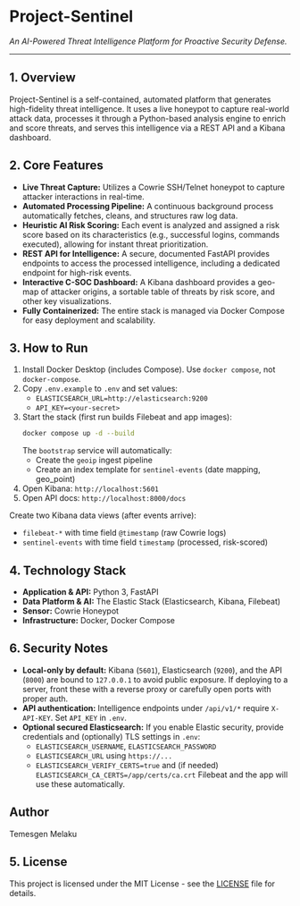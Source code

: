 # Project-Sentinel

*An AI-Powered Threat Intelligence Platform for Proactive Security Defense.*

---

## 1. Overview

Project-Sentinel is a self-contained, automated platform that generates high-fidelity threat intelligence. It uses a live honeypot to capture real-world attack data, processes it through a Python-based analysis engine to enrich and score threats, and serves this intelligence via a REST API and a Kibana dashboard.

## 2. Core Features

*   **Live Threat Capture:** Utilizes a Cowrie SSH/Telnet honeypot to capture attacker interactions in real-time.
*   **Automated Processing Pipeline:** A continuous background process automatically fetches, cleans, and structures raw log data.
*   **Heuristic AI Risk Scoring:** Each event is analyzed and assigned a risk score based on its characteristics (e.g., successful logins, commands executed), allowing for instant threat prioritization.
*   **REST API for Intelligence:** A secure, documented FastAPI provides endpoints to access the processed intelligence, including a dedicated endpoint for high-risk events.
*   **Interactive C-SOC Dashboard:** A Kibana dashboard provides a geo-map of attacker origins, a sortable table of threats by risk score, and other key visualizations.
*   **Fully Containerized:** The entire stack is managed via Docker Compose for easy deployment and scalability.

## 3. How to Run

1.  Install Docker Desktop (includes Compose). Use `docker compose`, not `docker-compose`.
2.  Copy `.env.example` to `.env` and set values:
    - `ELASTICSEARCH_URL=http://elasticsearch:9200`
    - `API_KEY=<your-secret>`
3.  Start the stack (first run builds Filebeat and app images):
    ```bash
    docker compose up -d --build
    ```
    The `bootstrap` service will automatically:
    - Create the `geoip` ingest pipeline
    - Create an index template for `sentinel-events` (date mapping, geo_point)
4.  Open Kibana: `http://localhost:5601`
5.  Open API docs: `http://localhost:8000/docs`

Create two Kibana data views (after events arrive):
- `filebeat-*` with time field `@timestamp` (raw Cowrie logs)
- `sentinel-events` with time field `timestamp` (processed, risk-scored)

## 4. Technology Stack

*   **Application & API:** Python 3, FastAPI
*   **Data Platform & AI:** The Elastic Stack (Elasticsearch, Kibana, Filebeat)
*   **Sensor:** Cowrie Honeypot
*   **Infrastructure:** Docker, Docker Compose

## 6. Security Notes

*  **Local-only by default:** Kibana (`5601`), Elasticsearch (`9200`), and the API (`8000`) are bound to `127.0.0.1` to avoid public exposure. If deploying to a server, front these with a reverse proxy or carefully open ports with proper auth.
*  **API authentication:** Intelligence endpoints under `/api/v1/*` require `X-API-KEY`. Set `API_KEY` in `.env`.
*  **Optional secured Elasticsearch:** If you enable Elastic security, provide credentials and (optionally) TLS settings in `.env`:
   - `ELASTICSEARCH_USERNAME`, `ELASTICSEARCH_PASSWORD`
   - `ELASTICSEARCH_URL` using `https://...`
   - `ELASTICSEARCH_VERIFY_CERTS=true` and (if needed) `ELASTICSEARCH_CA_CERTS=/app/certs/ca.crt`
  Filebeat and the app will use these automatically.

## Author

Temesgen Melaku

## 5. License

This project is licensed under the MIT License - see the [LICENSE](LICENSE) file for details.
